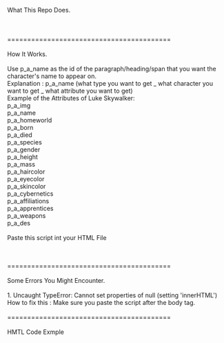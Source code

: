 What This Repo Does.<br>
<br>
<br>
<br>
=========================================<br>
<br>
How It Works.<br>
<br>
Use p_a_name as the id of the paragraph/heading/span that you want the character's name to appear on. <br>
Explanation : p_a_name (what type you want to get _ what character you want to get _ what attribute you want to get)
<br>
Example of the Attributes of Luke Skywalker:<br>
p_a_img<br>
p_a_name<br>
p_a_homeworld<br>
p_a_born<br>
p_a_died<br>
p_a_species<br>
p_a_gender<br>
p_a_height<br>
p_a_mass<br>
p_a_haircolor<br>
p_a_eyecolor<br>
p_a_skincolor<br>
p_a_cybernetics<br>
p_a_affiliations<br>
p_a_apprentices<br>
p_a_weapons<br>
p_a_des<br>
<br>
Paste this script int your HTML File<br>
<script src = "https://cdn.jsdelivr.net/gh/oli-fire/Star-Wars-Databank@v1.0.0/characters.js"></script><br>
<br>
=========================================<br>
<br>
Some Errors You Might Encounter.<br>
<br>
1. Uncaught TypeError: Cannot set properties of null (setting 'innerHTML')<br>
How to fix this : Make sure you paste the script after the body tag.<br>
<br>
=========================================<br>
<br>
HMTL Code Exmple

<!--
<html>
<head>
  <title>Star Wars Databank</title>
</head>
<body>
  <img id = "p_a_img"></img>
  <br>
  <span><strong>Name: </strong></span><span id="p_a_name">.</span>
  <br>
  <span><strong>Homeworld: </strong></span><span id="p_a_homeworld">.</span>
  <br>
  <span><strong>Born: </strong></span><span id="p_a_born">.</span>
  <br>
  <span><strong>Died: </strong></span><span id="p_a_died">.</span>
  <br>
  <span><strong>Species: </strong></span><span id="p_a_species">.</span>
  <br>
  <span><strong>Gender: </strong></span><span id="p_a_gender">.</span>
  <br>
  <span><strong>Height: </strong></span><span id="p_a_height">.</span>
  <br>
  <span><strong>Mass: </strong></span><span id="p_a_mass">.</span>
  <br>
  <span><strong>Hair color: </strong></span><span id="p_a_haircolor">.</span>
  <br>
  <span><strong>Eye color: </strong></span><span id="p_a_eyecolor">.</span>
  <br>
  <span><strong>Skin color: </strong></span><span id="p_a_skincolor">.</span>
  <br>
  <span><strong>Cybernetics: </strong></span><span id="p_a_cybernetics">.</span>
  <br>
  <span><strong>Affiliations: </strong></span><span id="p_a_affiliations">.</span>
  <br>
  <span><strong>Apprentices: </strong></span><span id="p_a_apprentices">.</span>
  <br>
  <span><strong>Weapons: </strong></span><span id="p_a_weapons">.</span>
  <br>
  <span><strong>Description: </strong></span><span id="p_a_des">.	</span>
</body>
  <script src = "https://cdn.jsdelivr.net/gh/oli-fire/Star-Wars-Databank@v1.0.0/characters.js"></script>
</html>
-->
